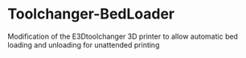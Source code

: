 # Toolchanger-BedLoader
Modification of the E3Dtoolchanger 3D printer to allow automatic bed loading and unloading for unattended printing
